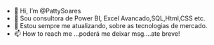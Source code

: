- 👋 Hi, I’m @PattySoares
- 🌱 Sou consultora de Power BI, Excel Avancado,SQL,Html,CSS etc.
- 💞️ Estou sempre me atualizando, sobre as tecnologias de mercado.
- 📫 How to reach me ...poderá me deixar msg....ate breve!

<!---
PattySoares/PattySoares is a ✨ special ✨ repository because its `README.md` (this file) appears on your GitHub profile.
You can click the Preview link to take a look at your changes.
--->
